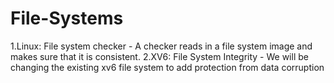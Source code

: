 # File-Systems

1.Linux: File system checker - A checker reads in a file system image and makes sure that it is consistent. 
2.XV6: File System Integrity - We will be changing the existing xv6 file system to add protection from data corruption
